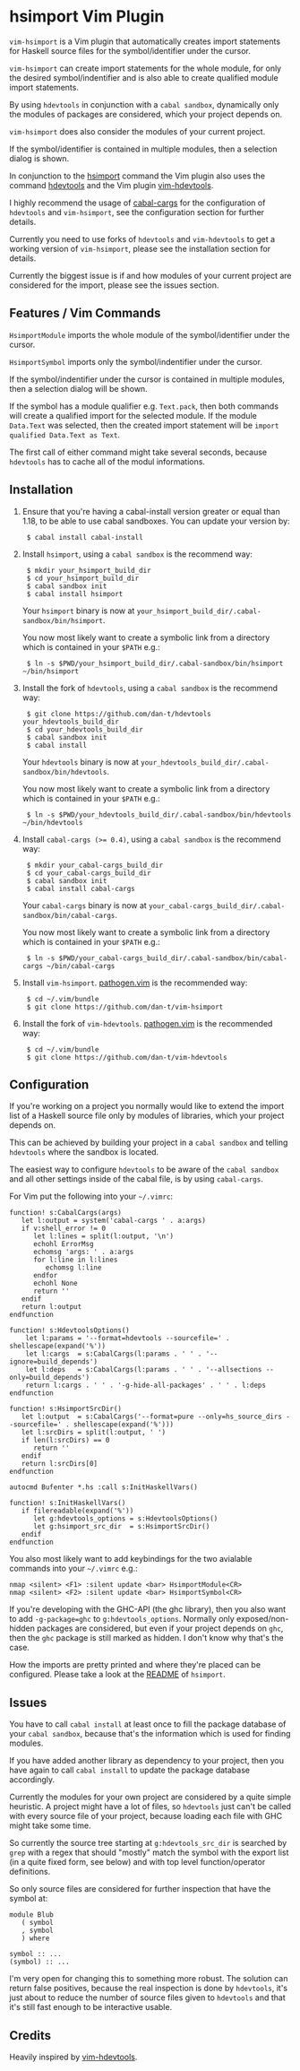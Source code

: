 hsimport Vim Plugin
===================

`vim-hsimport` is a Vim plugin that automatically creates import statements for
Haskell source files for the symbol/identifier under the cursor.

`vim-hsimport` can create import statements for the whole module, for only
the desired symbol/indentifier and is also able to create qualified module
import statements.

By using `hdevtools` in conjunction with a `cabal sandbox`, dynamically only
the modules of packages are considered, which your project depends on.

`vim-hsimport` does also consider the modules of your current project.

If the symbol/identifier is contained in multiple modules, then a selection
dialog is shown.

In conjunction to the [hsimport](<https://github.com/dan-t/hsimport>) command the Vim plugin also
uses the command [hdevtools](<https://github.com/bitc/hdevtools/>) and the Vim plugin
[vim-hdevtools](<https://github.com/bitc/vim-hdevtools/>).

I highly recommend the usage of [cabal-cargs](<https://github.com/dan-t/cabal-cargs>) for
the configuration of `hdevtools` and `vim-hsimport`, see the configuration section for further details.

Currently you need to use forks of `hdevtools` and `vim-hdevtools` to get a working
version of `vim-hsimport`, please see the installation section for details.

Currently the biggest issue is if and how modules of your current project are
considered for the import, please see the issues section.

Features / Vim Commands
-----------------------

`HsimportModule` imports the whole module of the symbol/identifier under the cursor.

`HsimportSymbol` imports only the symbol/indentifier under the cursor.

If the symbol/indentifier under the cursor is contained in multiple modules,
then a selection dialog will be shown.

If the symbol has a module qualifier e.g. `Text.pack`, then both commands will create
a qualified import for the selected module. If the module `Data.Text` was selected,
then the created import statement will be `import qualified Data.Text as Text`.

The first call of either command might take several seconds, because `hdevtools` has to
cache all of the modul informations.

Installation
------------

1. Ensure that you're having a cabal-install version greater or equal than 1.18, to be able
   to use cabal sandboxes. You can update your version by:

        $ cabal install cabal-install

2. Install `hsimport`, using a `cabal sandbox` is the recommend way:

        $ mkdir your_hsimport_build_dir
        $ cd your_hsimport_build_dir
        $ cabal sandbox init
        $ cabal install hsimport
   
    Your `hsimport` binary is now at `your_hsimport_build_dir/.cabal-sandbox/bin/hsimport`.

    You now most likely want to create a symbolic link from a directory which is contained in your `$PATH` e.g.:

        $ ln -s $PWD/your_hsimport_build_dir/.cabal-sandbox/bin/hsimport ~/bin/hsimport

3. Install the fork of `hdevtools`, using a `cabal sandbox` is the recommend way:

        $ git clone https://github.com/dan-t/hdevtools your_hdevtools_build_dir
        $ cd your_hdevtools_build_dir
        $ cabal sandbox init
        $ cabal install

    Your `hdevtools` binary is now at `your_hdevtools_build_dir/.cabal-sandbox/bin/hdevtools`.
    
    You now most likely want to create a symbolic link from a directory which is contained in your `$PATH` e.g.:

        $ ln -s $PWD/your_hdevtools_build_dir/.cabal-sandbox/bin/hdevtools ~/bin/hdevtools

4. Install `cabal-cargs (>= 0.4)`, using a `cabal sandbox` is the recommend way:

        $ mkdir your_cabal-cargs_build_dir
        $ cd your_cabal-cargs_build_dir
        $ cabal sandbox init
        $ cabal install cabal-cargs
   
    Your `cabal-cargs` binary is now at `your_cabal-cargs_build_dir/.cabal-sandbox/bin/cabal-cargs`.

    You now most likely want to create a symbolic link from a directory which is contained in your `$PATH` e.g.:

        $ ln -s $PWD/your_cabal-cargs_build_dir/.cabal-sandbox/bin/cabal-cargs ~/bin/cabal-cargs

5. Install `vim-hsimport`. [pathogen.vim](<https://github.com/tpope/vim-pathogen/>)
   is the recommended way:

        $ cd ~/.vim/bundle
        $ git clone https://github.com/dan-t/vim-hsimport

6. Install the fork of `vim-hdevtools`. [pathogen.vim](<https://github.com/tpope/vim-pathogen/>)
   is the recommended way:

        $ cd ~/.vim/bundle
        $ git clone https://github.com/dan-t/vim-hdevtools  

Configuration
-------------

If you're working on a project you normally would like to extend the import list of a Haskell
source file only by modules of libraries, which your project depends on.

This can be achieved by building your project in a `cabal sandbox` and telling `hdevtools` where
the sandbox is located.

The easiest way to configure `hdevtools` to be aware of the `cabal sandbox` and all other settings
inside of the cabal file, is by using `cabal-cargs`.

For Vim put the following into your `~/.vimrc`:

    function! s:CabalCargs(args)
       let l:output = system('cabal-cargs ' . a:args)
       if v:shell_error != 0
          let l:lines = split(l:output, '\n')
          echohl ErrorMsg
          echomsg 'args: ' . a:args
          for l:line in l:lines
             echomsg l:line
          endfor
          echohl None
          return ''
       endif
       return l:output
    endfunction
    
    function! s:HdevtoolsOptions()
        let l:params = '--format=hdevtools --sourcefile=' . shellescape(expand('%'))
        let l:cargs  = s:CabalCargs(l:params . ' ' . '--ignore=build_depends')
        let l:deps   = s:CabalCargs(l:params . ' ' . '--allsections --only=build_depends')
        return l:cargs . ' ' . '-g-hide-all-packages' . ' ' . l:deps
    endfunction
    
    function! s:HsimportSrcDir()
       let l:output  = s:CabalCargs('--format=pure --only=hs_source_dirs --sourcefile=' . shellescape(expand('%')))
       let l:srcDirs = split(l:output, ' ')
       if len(l:srcDirs) == 0
          return ''
       endif
       return l:srcDirs[0]
    endfunction
    
    autocmd Bufenter *.hs :call s:InitHaskellVars()
    
    function! s:InitHaskellVars()
       if filereadable(expand('%'))
          let g:hdevtools_options = s:HdevtoolsOptions()
          let g:hsimport_src_dir  = s:HsimportSrcDir()
       endif
    endfunction

You also most likely want to add keybindings for the two avialable commands into your `~/.vimrc` e.g.:

    nmap <silent> <F1> :silent update <bar> HsimportModule<CR>
    nmap <silent> <F2> :silent update <bar> HsimportSymbol<CR>

If you're developing with the GHC-API (the ghc library), then you also want to add `-g-package=ghc`
to `g:hdevtools_options`. Normally only exposed/non-hidden packages are considered, but even
if your project depends on `ghc`, then the `ghc` package is still marked as hidden. I don't know
why that's the case.

How the imports are pretty printed and where they're placed can be configured. Please take a look
at the [README](<https://github.com/dan-t/hsimport/blob/master/README.md>) of `hsimport`.

Issues
------

You have to call `cabal install` at least once to fill the package database of your `cabal sandbox`,
because that's the information which is used for finding modules.

If you have added another library as dependency to your project, then you have again to
call `cabal install` to update the package database accordingly.

Currently the modules for your own project are considered by a quite simple heuristic.
A project might have a lot of files, so `hdevtools` just can't be called with every
source file of your project, because loading each file with GHC might take some time.

So currently the source tree starting at `g:hdevtools_src_dir` is searched by `grep` with
a regex that should "mostly" match the symbol with the export list (in a quite fixed form, see below)
and with top level function/operator definitions.

So only source files are considered for further inspection that have the symbol at:

    module Blub
       ( symbol
       , symbol
       ) where

    symbol :: ...
    (symbol) :: ...

I'm very open for changing this to something more robust. The solution can return false
positives, because the real inspection is done by `hdevtools`, it's just about to reduce
the number of source files given to `hdevtools` and that it's still fast enough to be
interactive usable.

Credits
-------

Heavily inspired by [vim-hdevtools](<https://github.com/bitc/vim-hdevtools/>).
